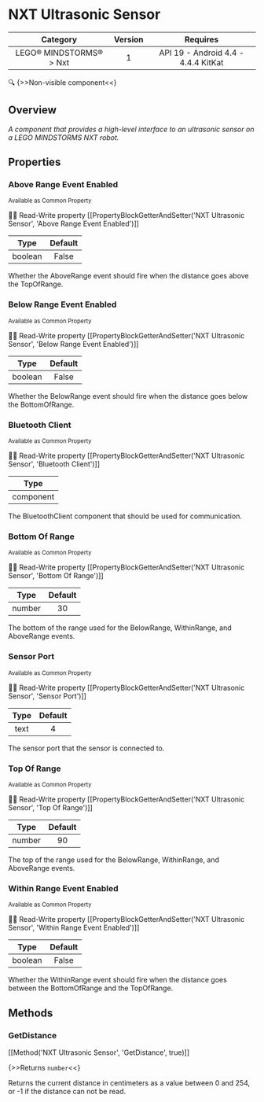 # NXT Ultrasonic Sensor

| Category | Version | Requires |
|:--------:|:-------:|:--------:|
|LEGO® MINDSTORMS® > Nxt|1|API 19 - Android 4.4 - 4.4.4 KitKat|

:mag: {>>Non-visible component<<}

## Overview

_A component that provides a high-level interface to an ultrasonic sensor on a LEGO MINDSTORMS NXT robot._

## Properties

### Above Range Event Enabled

<small>Available as Common Property</small>

:eyes::pencil: Read-Write property
[[PropertyBlockGetterAndSetter('NXT Ultrasonic Sensor', 'Above Range Event Enabled')]]

| Type | Default |
|:----:|:-------:|
|boolean|False|

Whether the AboveRange event should fire when the distance goes above the TopOfRange.

### Below Range Event Enabled

<small>Available as Common Property</small>

:eyes::pencil: Read-Write property
[[PropertyBlockGetterAndSetter('NXT Ultrasonic Sensor', 'Below Range Event Enabled')]]

| Type | Default |
|:----:|:-------:|
|boolean|False|

Whether the BelowRange event should fire when the distance goes below the BottomOfRange.

### Bluetooth Client

<small>Available as Common Property</small>

:eyes::pencil: Read-Write property
[[PropertyBlockGetterAndSetter('NXT Ultrasonic Sensor', 'Bluetooth Client')]]

| Type |
|:----:|
|component|

The BluetoothClient component that should be used for communication.

### Bottom Of Range

<small>Available as Common Property</small>

:eyes::pencil: Read-Write property
[[PropertyBlockGetterAndSetter('NXT Ultrasonic Sensor', 'Bottom Of Range')]]

| Type | Default |
|:----:|:-------:|
|number|30|

The bottom of the range used for the BelowRange, WithinRange, and AboveRange events.

### Sensor Port

<small>Available as Common Property</small>

:eyes::pencil: Read-Write property
[[PropertyBlockGetterAndSetter('NXT Ultrasonic Sensor', 'Sensor Port')]]

| Type | Default |
|:----:|:-------:|
|text|4|

The sensor port that the sensor is connected to.

### Top Of Range

<small>Available as Common Property</small>

:eyes::pencil: Read-Write property
[[PropertyBlockGetterAndSetter('NXT Ultrasonic Sensor', 'Top Of Range')]]

| Type | Default |
|:----:|:-------:|
|number|90|

The top of the range used for the BelowRange, WithinRange, and AboveRange events.

### Within Range Event Enabled

<small>Available as Common Property</small>

:eyes::pencil: Read-Write property
[[PropertyBlockGetterAndSetter('NXT Ultrasonic Sensor', 'Within Range Event Enabled')]]

| Type | Default |
|:----:|:-------:|
|boolean|False|

Whether the WithinRange event should fire when the distance goes between the BottomOfRange and the TopOfRange.

## Methods

### GetDistance



[[Method('NXT Ultrasonic Sensor', 'GetDistance', true)]]

{>>Returns `number`<<}


Returns the current distance in centimeters as a value between 0 and 254, or -1 if the distance can not be read.